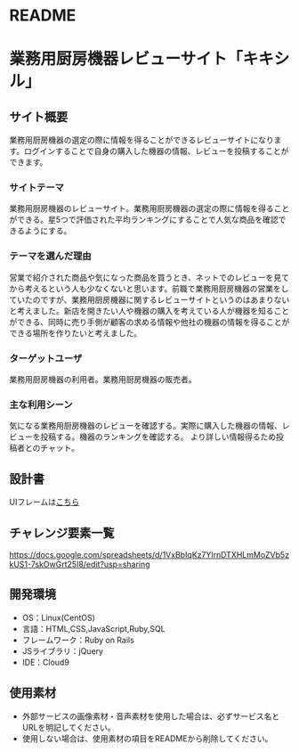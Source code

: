 # README

# 業務用厨房機器レビューサイト「キキシル」

## サイト概要
業務用厨房機器の選定の際に情報を得ることができるレビューサイトになります。ログインすることで自身の購入した機器の情報、レビューを投稿することができます。

### サイトテーマ
業務用厨房機器のレビューサイト。業務用厨房機器の選定の際に情報を得ることができる。星5つで評価された平均ランキングにすることで人気な商品を確認できるようにする。

### テーマを選んだ理由
営業で紹介された商品や気になった商品を買うとき、ネットでのレビューを見てから考えるという人も少なくないと思います。前職で業務用厨房機器の営業をしていたのですが、業務用厨房機器に関するレビューサイトというのはあまりないと考えました。新店を開きたい人や機器の購入を考えている人が機器を知ることができる、同時に売り手側が顧客の求める情報や他社の機器の情報を得ることができる場所を作りたいと考えました。

### ターゲットユーザ
業務用厨房機器の利用者。業務用厨房機器の販売者。

### 主な利用シーン
気になる業務用厨房機器のレビューを確認する。実際に購入した機器の情報、レビューを投稿する。機器のランキングを確認する。
より詳しい情報得るため投稿者とのチャット。

## 設計書
UIフレームは<a href=https://app.diagrams.net/#G1T6T4WA_p2Z_WKUYahWQ1zpguw-eQYOdY>こちら</a>

## チャレンジ要素一覧
https://docs.google.com/spreadsheets/d/1VxBbIqKz7YlrnDTXHLmMoZVb5zkUS1-7skOwGrt25I8/edit?usp=sharing

## 開発環境
- OS：Linux(CentOS)
- 言語：HTML,CSS,JavaScript,Ruby,SQL
- フレームワーク：Ruby on Rails
- JSライブラリ：jQuery
- IDE：Cloud9

## 使用素材
- 外部サービスの画像素材・音声素材を使用した場合は、必ずサービス名とURLを明記してください。
- 使用しない場合は、使用素材の項目をREADMEから削除してください。
